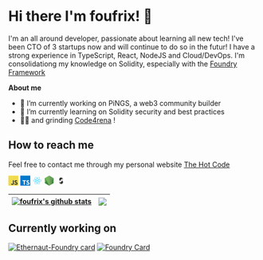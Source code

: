 # Hi there I'm foufrix! 👋

I'm an all around developer, passionate about learning all new tech! I've been CTO of 3 startups now and will continue to do so in the futur! I have a strong experience in TypeScript, React, NodeJS and Cloud/DevOps. I'm consolidationg my knowledge on Solidity, especially with the [Foundry Framework](https://github.com/foundry-rs/foundry)

**About me**

- 🔭 I’m currently working on PiNGS, a web3 community builder
- 🌱 I’m currently learning on Solidity security and best practices
- 🏋️‍♂️ and grinding [Code4rena](https://code4rena.com/) ! 

## How to reach me

Feel free to contact me through my personal website [The Hot Code](https://thehotcode.com/contact)

<code><img height="20" alt="javascript" src="https://raw.githubusercontent.com/github/explore/80688e429a7d4ef2fca1e82350fe8e3517d3494d/topics/javascript/javascript.png"></code>
<code><img height="20" alt="typescript" src="https://raw.githubusercontent.com/github/explore/80688e429a7d4ef2fca1e82350fe8e3517d3494d/topics/typescript/typescript.png"></code>
<code><img height="20" alt="react" src="https://raw.githubusercontent.com/github/explore/80688e429a7d4ef2fca1e82350fe8e3517d3494d/topics/react/react.png"></code>
<code><img height="20" alt="nodejs" src="https://raw.githubusercontent.com/github/explore/80688e429a7d4ef2fca1e82350fe8e3517d3494d/topics/nodejs/nodejs.png"></code>
<code><img height="20" alt="solidity" src="https://raw.githubusercontent.com/foufrix/foufrix/main/assets/solidity.png"></code>


| <a href="https://github.com/anuraghazra/github-readme-stats"><img align="center" src="https://github-readme-stats.vercel.app/api?username=foufrix&show_icons=true&include_all_commits=true&theme=buefy&hide_border=true" alt="foufrix's github stats" /></a> | <a href="https://github.com/foufrix/github-readme-stats"><img align="center" src="https://github-readme-stats.vercel.app/api/top-langs/?username=foufrix&layout=compact&theme=buefy&hide_border=true" /></a> |
| ------------- | ------------- |

## Currently working on

[![Ethernaut-Foundry card](https://github-readme-stats.vercel.app/api/pin/?username=foufrix&repo=ethernaut-foundry)](https://github.com/foufrix/ethernaut-foundry)
[![Foundry Card](https://github-readme-stats.vercel.app/api/pin/?username=foundry-rs&repo=foundry)](https://github.com/foundry-rs/foundry)
